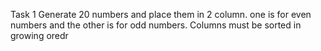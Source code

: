Task 1
Generate 20 numbers and place them in 2 column. one is for even numbers and the other is for odd numbers.
Columns must be sorted in growing oredr 
